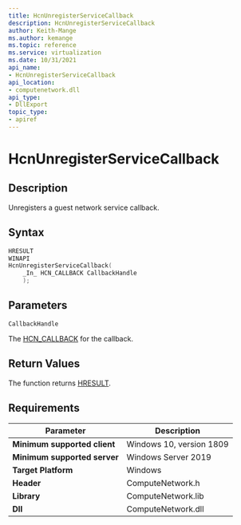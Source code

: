```yaml
---
title: HcnUnregisterServiceCallback
description: HcnUnregisterServiceCallback
author: Keith-Mange
ms.author: kemange
ms.topic: reference
ms.service: virtualization
ms.date: 10/31/2021
api_name:
- HcnUnregisterServiceCallback
api_location:
- computenetwork.dll
api_type:
- DllExport
topic_type:
- apiref
---
```

# HcnUnregisterServiceCallback

## Description

Unregisters a guest network service callback.

## Syntax

```cpp
HRESULT
WINAPI
HcnUnregisterServiceCallback(
    _In_ HCN_CALLBACK CallbackHandle
    );
```

## Parameters

`CallbackHandle`

The [HCN_CALLBACK](./HCN_CALLBACK.md) for the callback.

## Return Values

The function returns [HRESULT](./HCNHResult.md).

## Requirements

|Parameter|Description|
|---|---|
| **Minimum supported client** | Windows 10, version 1809 |
| **Minimum supported server** | Windows Server 2019 |
| **Target Platform** | Windows |
| **Header** | ComputeNetwork.h |
| **Library** | ComputeNetwork.lib |
| **Dll** | ComputeNetwork.dll |

